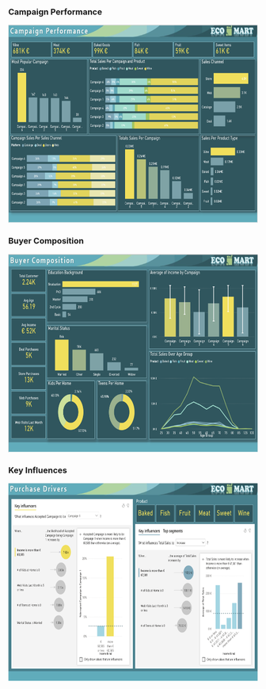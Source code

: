 ### Campaign Performance

<img src="Campaign Performance.png" alt="Campaign Performance" width="600" height="400">

### Buyer Composition

<img src="Buyer Info.png" alt="Buyer Info" width="600" height="400">

### Key Influences

<img src="Key Influences.png" alt="Key Influences" width="600" height="400">
